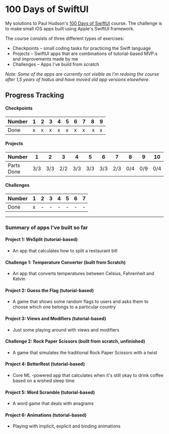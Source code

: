 # 100 Days of SwiftUI

My solutions to Paul Hudson's [100 Days of SwiftUI](https://www.hackingwithswift.com/100/swiftui) course. The challenge is to make small iOS apps built using Apple's SwiftUI framework.

The course consists of three different types of exercises:
- Checkpoints – small coding tasks for practicing the Swift language
- Projects – SwiftUI apps that are combinations of tutorial-based MVP:s and improvements made by me
- Challenges – Apps I've build from scratch

_Note: Some of the apps are currently not visible as I'm redoing the course after 1,5 years of hiatus and have moved old app versions elsewhere._

## Progress Tracking

#### Checkpoints
| Number | 1 | 2 | 3 | 4 | 5 | 6 | 7 | 8 | 9 |
|--------|---|---|---|---|---|---|---|---|---|
| Done   | x | x | x | x | x | x | x | x | x |

#### Projects
| Number     | 1   | 2   | 3   | 4   | 5   | 6   | 7   | 8   | 9   | 10  | 11  | 12  | 13  | 14  | 15  | 16  | 17  | 18  | 19  |
|------------|-----|-----|-----|-----|-----|-----|-----|-----|-----|-----|-----|-----|-----|-----|-----|-----|-----|-----|-----|
| Parts Done | 3/3 | 3/3 | 2/2 | 3/3 | 3/3 | 3/3 | 2/3 | 0/4 | 0/9 | 0/4 | 0/4 | 0/3 | 0/6 | 0/6 | 0/3 | 0/7 | 0/6 | 0/3 | 0/4 |

#### Challenges
| Number  | 1 | 2 | 3 | 4 | 5 | 6 | 7 |
|---------|---|---|---|---|---|---|---|
| Done    | x | - | - | - | - | - | - |

---

### Summary of apps I've built so far

#### Project 1: WeSplit (tutorial-based)
- An app that calculates how to split a restaurant bill

#### Challenge 1: Temperature Converter (built from Scratch)
- An app that converts temperatures between Celsius, Fahrenheit and Kelvin

#### Project 2: Guess the Flag (tutorial-based)
- A game that shows some random flags to users and asks them to choose which one belongs to a particular country

#### Project 3: Views and Modifiers (tutorial-based)
- Just some playing around with views and modifiers

#### Challenge 2: Rock Paper Scissors (built from scratch, unfinished)
- A game that simulates the traditional Rock Paper Scissors with a twist

#### Project 4: BetterRest (tutorial-based)
- Core ML -powered app that calculates when it's still okay to drink coffee based on a wished sleep time

#### Project 5: Word Scramble (tutorial-based)
- A word game that deals with anagrams

#### Project 6: Animations (tutorial-based)
- Playing with implicit, explicit and binding animations
